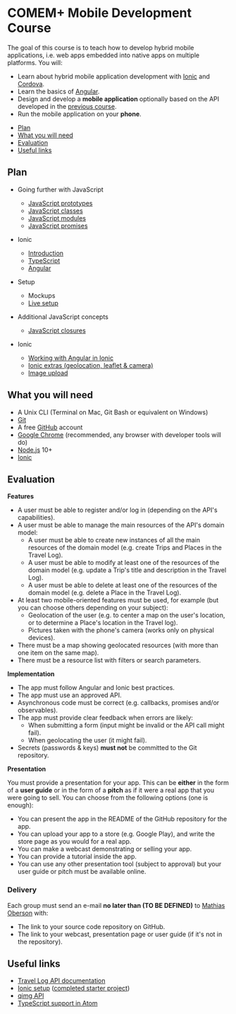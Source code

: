 # COMEM+ Mobile Development Course

The goal of this course is to teach how to develop hybrid mobile applications,
i.e. web apps embedded into native apps on multiple platforms.
You will:

* Learn about hybrid mobile application development with [Ionic][ionic] and [Cordova][cordova].
* Learn the basics of [Angular][angular].
* Design and develop a **mobile application** optionally based on the API developed in the [previous course][webserv].
* Run the mobile application on your **phone**.

<!-- START doctoc generated TOC please keep comment here to allow auto update -->
<!-- DON'T EDIT THIS SECTION, INSTEAD RE-RUN doctoc TO UPDATE -->

- [Plan](#plan)
- [What you will need](#what-you-will-need)
- [Evaluation](#evaluation)
- [Useful links](#useful-links)

<!-- END doctoc generated TOC please keep comment here to allow auto update -->

## Plan

* Going further with JavaScript
  * [JavaScript prototypes](https://mediacomem.github.io/comem-devmobil/2019-2020/subjects/js-prototypes?home=MediaComem%2Fcomem-devmobil%23readme)
  * [JavaScript classes](https://mediacomem.github.io/comem-devmobil/2019-2020/subjects/js-classes?home=MediaComem%2Fcomem-devmobil%23readme)
  * [JavaScript modules](https://mediacomem.github.io/comem-devmobil/2019-2020/subjects/js-modules?home=MediaComem%2Fcomem-devmobil%23readme)
  * [JavaScript promises](https://mediacomem.github.io/comem-devmobil/2019-2020/subjects/js-promises?home=MediaComem%2Fcomem-devmobil%23readme)

* Ionic
  * [Introduction](https://mediacomem.github.io/comem-devmobil/2019-2020/subjects/ionic?home=MediaComem%2Fcomem-devmobil%23readme)
  * [TypeScript](https://mediacomem.github.io/comem-devmobil/2019-2020/subjects/ts?home=MediaComem%2Fcomem-devmobil%23readme)
  * [Angular](https://mediacomem.github.io/comem-devmobil/2019-2020/subjects/angular?home=MediaComem%2Fcomem-devmobil%23readme)

* Setup
  * Mockups
  * [Live setup][setup-project]

* Additional JavaScript concepts
  * [JavaScript closures](https://mediacomem.github.io/comem-devmobil/2019-2020/subjects/js-closures?home=MediaComem%2Fcomem-devmobil%23readme)

* Ionic
  * [Working with Angular in Ionic](https://mediacomem.github.io/comem-devmobil/2019-2020/subjects/ionic-angular?home=MediaComem%2Fcomem-devmobil%23readme)
  * [Ionic extras (geolocation, leaflet & camera)](https://mediacomem.github.io/comem-devmobil/2019-2020/subjects/ionic-extras?home=MediaComem%2Fcomem-devmobil%23readme)
  * [Image upload](IMAGE-UPLOAD.md)

## What you will need

* A Unix CLI (Terminal on Mac, Git Bash or equivalent on Windows)
* [Git][git-downloads]
* A free [GitHub][github] account
* [Google Chrome][chrome] (recommended, any browser with developer tools will do)
* [Node.js][node] 10+
* [Ionic][ionic-getting-started]

## Evaluation

**Features**

* A user must be able to register and/or log in (depending on the API's capabilities).
* A user must be able to manage the main resources of the API's domain model:
  * A user must be able to create new instances of all the main resources of the domain model (e.g. create Trips and Places in the Travel Log).
  * A user must be able to modify at least one of the resources of the domain model (e.g. update a Trip's title and description in the Travel Log).
  * A user must be able to delete at least one of the resources of the domain model (e.g. delete a Place in the Travel Log).
* At least two mobile-oriented features must be used, for example (but you can choose others depending on your subject):
  * Geolocation of the user (e.g. to center a map on the user's location, or to determine a Place's location in the Travel log).
  * Pictures taken with the phone's camera (works only on physical devices).
* There must be a map showing geolocated resources (with more than one item on the same map).
* There must be a resource list with filters or search parameters.

**Implementation**

* The app must follow Angular and Ionic best practices.
* The app must use an approved API.
* Asynchronous code must be correct (e.g. callbacks, promises and/or observables).
* The app must provide clear feedback when errors are likely:
  * When submitting a form (input might be invalid or the API call might fail).
  * When geolocating the user (it might fail).
* Secrets (passwords & keys) **must not** be committed to the Git repository.

**Presentation**

You must provide a presentation for your app.
This can be **either** in the form of a **user guide** or in the form of a **pitch** as if it were a real app that you were going to sell.
You can choose from the following options (one is enough):

* You can present the app in the README of the GitHub repository for the app.
* You can upload your app to a store (e.g. Google Play), and write the store page as you would for a real app.
* You can make a webcast demonstrating or selling your app.
* You can provide a tutorial inside the app.
* You can use any other presentation tool (subject to approval) but your user guide or pitch must be available online.

### Delivery

Each group must send an e-mail **no later than (TO BE DEFINED)** to [Mathias Oberson](mathias.oberson@heig-vd.ch) with:

* The link to your source code repository on GitHub.
* The link to your webcast, presentation page or user guide (if it's not in the repository).

## Useful links

* [Travel Log API documentation][travel-log-api]
* [Ionic setup][setup-project] ([completed starter project][starter-project])
* [qimg API][qimg]
* [TypeScript support in Atom](ATOM-TYPESCRIPT.md)

[angular]: https://angular.io
[angular-leaflet-directive]: https://github.com/tombatossals/angular-leaflet-directive
[angularjs-geolocation]: https://github.com/arunisrael/angularjs-geolocation
[chrome]: https://www.google.com/chrome/
[comem]: http://www.heig-vd.ch/comem
[cordova]: https://cordova.apache.org
[git-downloads]: https://git-scm.com/downloads
[github]: https://github.com
[heig]: http://www.heig-vd.ch
[ionic]: http://ionicframework.com
[ionic-getting-started]: http://ionicframework.com/getting-started/
[mapbox]: https://www.mapbox.com
[node]: https://nodejs.org/
[qimg]: https://mediacomem.github.io/comem-qimg/
[setup-project]: https://github.com/MediaComem/comem-travel-log-ionic-setup
[starter-project]: https://github.com/MediaComem/comem-travel-log-ionic-starter
[travel-log-api]: https://comem-travel-log-api.herokuapp.com
[webserv]: https://github.com/MediaComem/comem-archioweb
